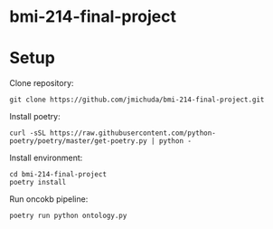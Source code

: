 # bmi-214-final-project


# Setup

Clone repository:
```
git clone https://github.com/jmichuda/bmi-214-final-project.git
```

Install poetry:
```
curl -sSL https://raw.githubusercontent.com/python-poetry/poetry/master/get-poetry.py | python -
```

Install environment:
```
cd bmi-214-final-project
poetry install
```

Run oncokb pipeline:
```
poetry run python ontology.py

```

